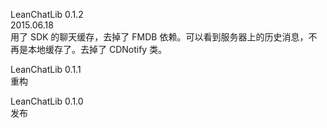 LeanChatLib 0.1.2    
2015.06.18	
用了 SDK 的聊天缓存，去掉了 FMDB 依赖。可以看到服务器上的历史消息，不再是本地缓存了。去掉了 CDNotify 类。

LeanChatLib 0.1.1	
重构

LeanChatLib 0.1.0	
发布


